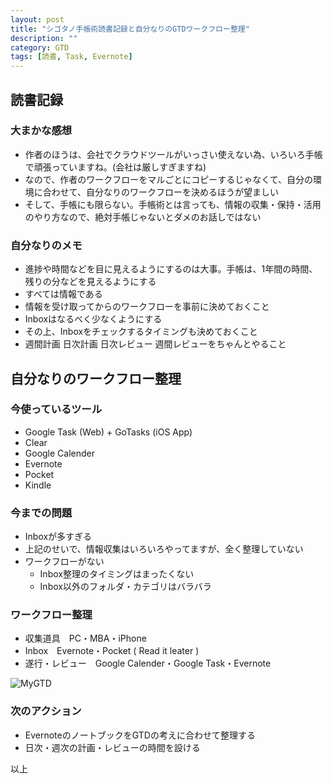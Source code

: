 ```yaml
---
layout: post
title: "シゴタノ手帳術読書記録と自分なりのGTDワークフロー整理"
description: ""
category: GTD
tags: [読書, Task, Evernote]
---
```

## 読書記録 ##

### 大まかな感想 ###
* 作者のほうは、会社でクラウドツールがいっさい使えない為、いろいろ手帳で頑張っていますね。(会社は厳しすぎますね)
* なので、作者のワークフローをマルごとにコピーするじゃなくて、自分の環境に合わせて、自分なりのワークフローを決めるほうが望ましい
* そして、手帳にも限らない。手帳術とは言っても、情報の収集・保持・活用のやり方なので、絶対手帳じゃないとダメのお話しではない

### 自分なりのメモ ###
* 進捗や時間などを目に見えるようにするのは大事。手帳は、1年間の時間、残りの分などを見えるようにする
* すべては情報である
* 情報を受け取ってからのワークフローを事前に決めておくこと
* Inboxはなるべく少なくようにする
* その上、Inboxをチェックするタイミングも決めておくこと
* 週間計画 日次計画 日次レビュー 週間レビューをちゃんとやること

## 自分なりのワークフロー整理 ##

### 今使っているツール ###
* Google Task (Web) + GoTasks (iOS App)
* Clear
* Google Calender
* Evernote
* Pocket
* Kindle

### 今までの問題 ###
* Inboxが多すぎる
* 上記のせいで、情報収集はいろいろやってますが、全く整理していない
* ワークフローがない
    * Inbox整理のタイミングはまったくない
    * Inbox以外のフォルダ・カテゴリはバラバラ

### ワークフロー整理 ###
* 収集道具　PC・MBA・iPhone
* Inbox　Evernote・Pocket ( Read it leater )
* 遂行・レビュー　Google Calender・Google Task・Evernote

![MyGTD](https://lh4.googleusercontent.com/-c3t3pb_iMy8/T5VaGPPmYXI/AAAAAAAAAuU/8Yu2b45ydD4/s800/MyGTD.png)

### 次のアクション ###
* EvernoteのノートブックをGTDの考えに合わせて整理する
* 日次・週次の計画・レビューの時間を設ける

以上
